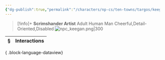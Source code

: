 ```yaml
---
{"dg-publish":true,"permalink":"/characters/np-cs/ten-towns/targos/keegan-velryn/"}
---
```



> [!info]+
> **Scrimshander Artist**
> Adult Human Man
> Cheerful,Detail-Oriented,Disabled 
> ![npc_keegan.png|300](/img/user/_attachments/npcs/npc_keegan.png)


| § | Interactions |
| - | ------------ |

{ .block-language-dataview}
